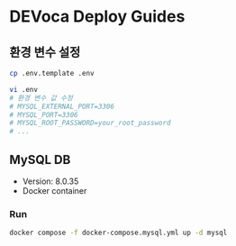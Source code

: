 # DEVoca Deploy Guides

## 환경 변수 설정

```bash
cp .env.template .env

vi .env
# 환경 변수 값 수정
# MYSQL_EXTERNAL_PORT=3306
# MYSQL_PORT=3306
# MYSQL_ROOT_PASSWORD=your_root_password
# ...
```

## MySQL DB

- Version: 8.0.35
- Docker container

### Run

```bash
docker compose -f docker-compose.mysql.yml up -d mysql
```
